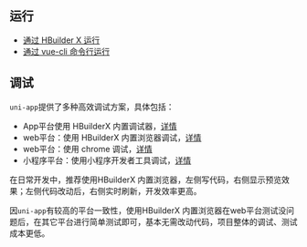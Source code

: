 ## 运行

- [通过 HBuilder X 运行](/quickstart-hx.html#运行uni-app)
- [通过 vue-cli 命令行运行](/quickstart-cli.html#运行、发布uni-app)

## 调试

`uni-app`提供了多种高效调试方案，具体包括：
- App平台使用 HBuilderX 内置调试器，[详情](debug/debug-app.md)
- web平台：使用 HBuilderX 内置浏览器调试，[详情](tutorial/debug/debug-web-via-hx.md)
- web平台：使用 chrome 调试，[详情](tutorial/debug/debug/debug-web-via-chrome.md)
- 小程序平台：使用小程序开发者工具调试，[详情](tutorial/debug/debug/debug-mp.md)

在日常开发中，推荐使用HBuilderX 内置浏览器，左侧写代码，右侧显示预览效果；左侧代码改动后，右侧实时刷新，开发效率更高。

因`uni-app`有较高的平台一致性，使用HBuilderX 内置浏览器在web平台测试没问题后，在其它平台进行简单测试即可，基本无需改动代码，项目整体的调试、测试成本更低。
